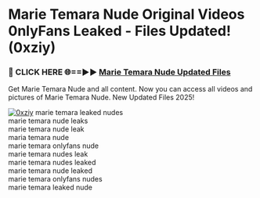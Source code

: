 # Marie Temara Nude Original Videos 0nlyFans Leaked - Files Updated! (0xziy)

<h3>🔴 CLICK HERE 🌐==►► <a href="https://tinyurl.com/5h6xmrr3" rel="nofollow">Marie Temara Nude Updated Files</a></h3>

Get Marie Temara Nude and all content. Now you can access all videos and pictures of Marie Temara Nude. New Updated Files 2025!

[![0xziy](https://i.imgur.com/KVD873Z.gif)](https://tinyurl.com/5h6xmrr3)
marie temara leaked nudes<br>
marie temara nude leaks<br>
marie temara nude leak<br>
maria temara nude<br>
marie temara onlyfans nude<br>
marie temara nudes leak<br>
marie temara nudes leaked<br>
marie temara nude leaked<br>
marie temara onlyfans nudes<br>
marie temara leaked nude